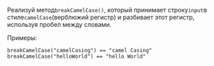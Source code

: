 Реализуй метод`breakCamelCase()`, который принимает строку`input`в стиле`camelCase`(верблюжий
регистр) и разбивает этот регистр, используя пробел между словами.

Примеры:

```
breakCamelCase("camelCasing") == "camel Casing"
breakCamelCase("helloWorld") == "hello World"
```